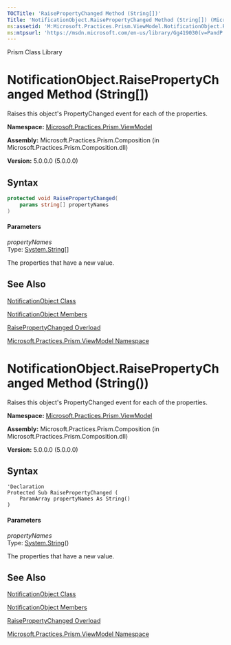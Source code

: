 ```yaml
---
TOCTitle: 'RaisePropertyChanged Method (String[])'
Title: 'NotificationObject.RaisePropertyChanged Method (String[]) (Microsoft.Practices.Prism.ViewModel)'
ms:assetid: 'M:Microsoft.Practices.Prism.ViewModel.NotificationObject.RaisePropertyChanged(System.String[])'
ms:mtpsurl: 'https://msdn.microsoft.com/en-us/library/Gg419030(v=PandP.50)'
---
```


Prism Class Library

# NotificationObject.RaisePropertyChanged Method (String[])

Raises this object's PropertyChanged event for each of the properties.

**Namespace:** [Microsoft.Practices.Prism.ViewModel](https://msdn.microsoft.com/en-us/library/microsoft.practices.prism.viewmodel(v=pandp.50))

**Assembly:** Microsoft.Practices.Prism.Composition (in Microsoft.Practices.Prism.Composition.dll)

**Version:** 5.0.0.0 (5.0.0.0)

## Syntax

```C#
protected void RaisePropertyChanged(
	params string[] propertyNames
)
```

#### Parameters

*propertyNames*  
Type: [System.String](http://msdn2.microsoft.com/en-us/library/s1wwdcbf)[]

The properties that have a new value.

## See Also

[NotificationObject Class](https://msdn.microsoft.com/en-us/library/microsoft.practices.prism.viewmodel.notificationobject(v=pandp.50))

[NotificationObject Members](https://msdn.microsoft.com/en-us/library/microsoft.practices.prism.viewmodel.notificationobject_members(v=pandp.50))

[RaisePropertyChanged Overload](https://msdn.microsoft.com/en-us/library/microsoft.practices.prism.viewmodel.notificationobject.raisepropertychanged(v=pandp.50))

[Microsoft.Practices.Prism.ViewModel Namespace](https://msdn.microsoft.com/en-us/library/microsoft.practices.prism.viewmodel(v=pandp.50))

# NotificationObject.RaisePropertyChanged Method (String())

Raises this object's PropertyChanged event for each of the properties.

**Namespace:** [Microsoft.Practices.Prism.ViewModel](https://msdn.microsoft.com/en-us/library/microsoft.practices.prism.viewmodel(v=pandp.50))

**Assembly:** Microsoft.Practices.Prism.Composition (in Microsoft.Practices.Prism.Composition.dll)

**Version:** 5.0.0.0 (5.0.0.0)

## Syntax

```VB
'Declaration
Protected Sub RaisePropertyChanged ( 
	ParamArray propertyNames As String()
)
```

#### Parameters

*propertyNames*  
Type: [System.String](http://msdn2.microsoft.com/en-us/library/s1wwdcbf)()

The properties that have a new value.

## See Also

[NotificationObject Class](https://msdn.microsoft.com/en-us/library/microsoft.practices.prism.viewmodel.notificationobject(v=pandp.50))

[NotificationObject Members](https://msdn.microsoft.com/en-us/library/microsoft.practices.prism.viewmodel.notificationobject_members(v=pandp.50))

[RaisePropertyChanged Overload](https://msdn.microsoft.com/en-us/library/microsoft.practices.prism.viewmodel.notificationobject.raisepropertychanged(v=pandp.50))

[Microsoft.Practices.Prism.ViewModel Namespace](https://msdn.microsoft.com/en-us/library/microsoft.practices.prism.viewmodel(v=pandp.50))
